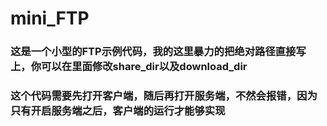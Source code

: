 # mini_FTP
### 这是一个小型的FTP示例代码，我的这里暴力的把绝对路径直接写上，你可以在里面修改share_dir以及download_dir
### 这个代码需要先打开客户端，随后再打开服务端，不然会报错，因为只有开启服务端之后，客户端的运行才能够实现
